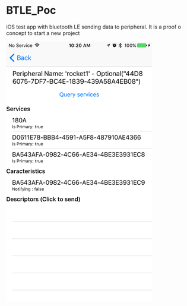 # BTLE_Poc


iOS test app with bluetooth LE sending data to peripheral. It is a proof o concept to start a new project

![Img](./IMG_6563.PNG)
